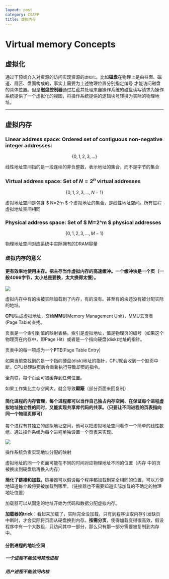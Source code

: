 ```yaml
---
layout: post
category: CSAPP
title: 虚拟内存
---
```


# Virtual memory Concepts

## 虚拟化

通过干预或介入对资源的访问实现资源的`虚拟化`。比如**磁盘**在物理上是由柱面、磁道、扇区、盘面构成的，事实上需要为上述物理位置分别指定编号 才能访问磁盘的具体位置。但是**磁盘控制器**通过拦截并处理来自操作系统的磁盘读写请求为操作系统提供了一个虚拟化的视图，将操作系统提供的逻辑块号转换为实际的物理地址。

---

## 虚拟内存

### Linear address space: Ordered set of contiguous non-negative integer addresses:

$$
\{0,1,2,3,\dots \}
$$

线性地址空间指的是一段连续的非负整数，表示地址的集合，而不是字节的集合

### Virtual address space: Set of $N=2^n$  virtual addresses

$$
\{0,1,2,3,\dots,N-1\}
$$

虚拟地址空间是包含 $ N=2^n $ 个虚拟地址的集合，是线性地址空间。所有进程虚拟地址空间相同

### Physical address space: Set of $ M=2^m $ physical  addresses 

$$
\{0,1,2,3,\dots,M-1\}
$$

物理地址空间对应系统中实际拥有的DRAM容量

### 虚拟内存的意义

#### 更有效率地使用主存。把主存当作虚拟内存的高速缓冲。一个缓冲块是一个页（一般4096字节，太小总是要换，太大换得太慢）。

![](../../www/assets/pic/1.png)

虚拟内存中有的块被实际加载到了内存，有的没有。甚至有的块还没有被分配实际的地址。

**CPU**生成虚拟地址，交给**MMU**(Memory Management  Unit)，MMU去页表(Page Table)查找。

页表是一个索引到值的映射表格。索引是虚拟地址，值是物理页的编号（如果这个物理页在内存中，即Page Hit）或者是一个指向硬盘(disk)地址的指针。

页表中的每一项成为一个**PTE**(Page Table Entry)

如果当前查找到的是一个指向硬盘(disk)地址的指针，CPU就会收到一个缺页中断。CPU处理缺页后会重新执行导致却页的指令。

全向联，每个页面可被缓存到任何位置。

如果工作集比主存空间大，就会导致**颠簸**（部分页面来回复制）

#### 简化进程的内存管理，每个进程都可以当作自己独占内存空间、在保证每个进程虚拟地址独立性的同时，又能实现共享库代码的共享。（只要让不同进程的页表指向同一个物理页即可）

每个进程有其独立的虚拟地址空间，他可以把虚拟地址空间看作一个简单的线性数组。通过操作系统为每个进程单独设置一个页表来实现。

![](../../www/assets/pic/2.png)

操作系统负责实现地址分配的映射

虚拟地址的同一个页面可能在不同的时间对应物理地址不同的位置（内存 中的页被换出到硬盘后再换入内存）

**简化了链接和加载**，链接器可以假设每个程序都加载到完全相同的位置，可以方便地知道每个段将要被加载到哪里。（链接器也不需要知道实际加载的不确定的物理地址位置）

加载器可以从固定的地址开始为代码和数据分配虚拟内存。

**加载器的trick**：看起来加载了，实际完全没加载，只有到程序读取内存引发缺页中断时，才会实际将页面从硬盘换到内存。**按需分页**，使得加载变得很高效，假设程序中有一个大数组，只访问其中一部分，那么只有那一部分需要被复制到内存中。

#### 分割进程的地址空间
##### 一个进程不能访问其他进程
##### 用户进程不能访问内核

